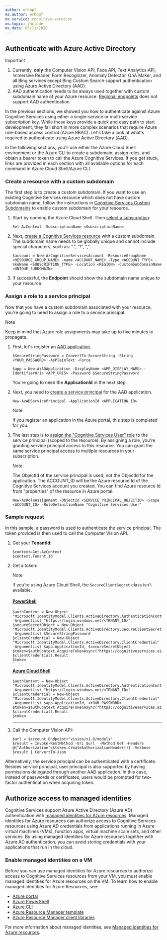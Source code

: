 ```yaml
---
author: erhopf
ms.author: erhopf
ms.service: cognitive-services
ms.topic: include
ms.date: 05/11/2020
---
```


## Authenticate with Azure Active Directory

> [!IMPORTANT]
> 1. Currently, **only** the Computer Vision API, Face API, Text Analytics API, Immersive Reader, Form Recognizer, Anomaly Detector, QnA Maker, and all Bing services except Bing Custom Search support authentication using Azure Active Directory (AAD).
> 2. AAD authentication needs to be always used together with custom subdomain name of your Azure resource. [Regional endpoints](../articles/cognitive-services/cognitive-services-custom-subdomains.md#is-there-a-list-of-regional-endpoints) does not support AAD authentication.

In the previous sections, we showed you how to authenticate against Azure Cognitive Services using either a single-service or multi-service subscription key. While these keys provide a quick and easy path to start development, they fall short in more complex scenarios that require Azure role-based access control (Azure RBAC). Let's take a look at what's required to authenticate using Azure Active Directory (AAD).

In the following sections, you'll use either the Azure Cloud Shell environment or the Azure CLI to create a subdomain, assign roles, and obtain a bearer token to call the Azure Cognitive Services. If you get stuck, links are provided in each section with all available options for each command in Azure Cloud Shell/Azure CLI.

### Create a resource with a custom subdomain

The first step is to create a custom subdomain. If you want to use an existing Cognitive Services resource which does not have custom subdomain name, follow the instructions in [Cognitive Services Custom Subdomains](../articles/cognitive-services/cognitive-services-custom-subdomains.md#how-does-this-impact-existing-resources) to enable custom subdomain for your resource.

1. Start by opening the Azure Cloud Shell. Then [select a subscription](/powershell/module/az.accounts/set-azcontext?view=azps-3.3.0):

   ```powershell-interactive
   Set-AzContext -SubscriptionName <SubscriptionName>
   ```

2. Next, [create a Cognitive Services resource](/powershell/module/az.cognitiveservices/new-azcognitiveservicesaccount?view=azps-1.8.0) with a custom subdomain. The subdomain name needs to be globally unique and cannot include special characters, such as: ".", "!", ",".

   ```powershell-interactive
   $account = New-AzCognitiveServicesAccount -ResourceGroupName <RESOURCE_GROUP_NAME> -name <ACCOUNT_NAME> -Type <ACCOUNT_TYPE> -SkuName <SUBSCRIPTION_TYPE> -Location <REGION> -CustomSubdomainName <UNIQUE_SUBDOMAIN>
   ```

3. If successful, the **Endpoint** should show the subdomain name unique to your resource.


### Assign a role to a service principal

Now that you have a custom subdomain associated with your resource, you're going to need to assign a role to a service principal.

> [!NOTE]
> Keep in mind that Azure role assignments may take up to five minutes to propagate.

1. First, let's register an [AAD application](/powershell/module/Az.Resources/New-AzADApplication?view=azps-1.8.0).

   ```powershell-interactive
   $SecureStringPassword = ConvertTo-SecureString -String <YOUR_PASSWORD> -AsPlainText -Force

   $app = New-AzADApplication -DisplayName <APP_DISPLAY_NAME> -IdentifierUris <APP_URIS> -Password $SecureStringPassword
   ```

   You're going to need the **ApplicationId** in the next step.

2. Next, you need to [create a service principal](/powershell/module/az.resources/new-azadserviceprincipal?view=azps-1.8.0) for the AAD application.

   ```powershell-interactive
   New-AzADServicePrincipal -ApplicationId <APPLICATION_ID>
   ```

   >[!NOTE]
   > If you register an application in the Azure portal, this step is completed for you.

3. The last step is to [assign the "Cognitive Services User" role](/powershell/module/az.Resources/New-azRoleAssignment?view=azps-1.8.0) to the service principal (scoped to the resource). By assigning a role, you're granting service principal access to this resource. You can grant the same service principal access to multiple resources in your subscription.
   >[!NOTE]
   > The ObjectId of the service principal is used, not the ObjectId for the application.
   > The ACCOUNT_ID will be the Azure resource Id of the Cognitive Services account you created. You can find Azure resource Id from "properties" of the resource in Azure portal.

   ```azurecli-interactive
   New-AzRoleAssignment -ObjectId <SERVICE_PRINCIPAL_OBJECTID> -Scope <ACCOUNT_ID> -RoleDefinitionName "Cognitive Services User"
   ```

### Sample request

In this sample, a password is used to authenticate the service principal. The token provided is then used to call the Computer Vision API.

1. Get your **TenantId**:
   ```powershell-interactive
   $context=Get-AzContext
   $context.Tenant.Id
   ```

2. Get a token:
   > [!NOTE]
   > If you're using Azure Cloud Shell, the `SecureClientSecret` class isn't available. 

   #### [PowerShell](#tab/powershell)
   ```powershell-interactive
   $authContext = New-Object "Microsoft.IdentityModel.Clients.ActiveDirectory.AuthenticationContext" -ArgumentList "https://login.windows.net/<TENANT_ID>"
   $secureSecretObject = New-Object "Microsoft.IdentityModel.Clients.ActiveDirectory.SecureClientSecret" -ArgumentList $SecureStringPassword   
   $clientCredential = New-Object "Microsoft.IdentityModel.Clients.ActiveDirectory.ClientCredential" -ArgumentList $app.ApplicationId, $secureSecretObject
   $token=$authContext.AcquireTokenAsync("https://cognitiveservices.azure.com/", $clientCredential).Result
   $token
   ```
   
   #### [Azure Cloud Shell](#tab/azure-cloud-shell)
   ```Azure Cloud Shell
   $authContext = New-Object "Microsoft.IdentityModel.Clients.ActiveDirectory.AuthenticationContext" -ArgumentList "https://login.windows.net/<TENANT_ID>"
   $clientCredential = New-Object "Microsoft.IdentityModel.Clients.ActiveDirectory.ClientCredential" -ArgumentList $app.ApplicationId, <YOUR_PASSWORD>
   $token=$authContext.AcquireTokenAsync("https://cognitiveservices.azure.com/", $clientCredential).Result
   $token
   ``` 

   ---

3. Call the Computer Vision API:
   ```powershell-interactive
   $url = $account.Endpoint+"vision/v1.0/models"
   $result = Invoke-RestMethod -Uri $url  -Method Get -Headers @{"Authorization"=$token.CreateAuthorizationHeader()} -Verbose
   $result | ConvertTo-Json
   ```

Alternatively, the service principal can be authenticated with a certificate. Besides service principal, user principal is also supported by having permissions delegated through another AAD application. In this case, instead of passwords or certificates, users would be prompted for two-factor authentication when acquiring token.

## Authorize access to managed identities
 
Cognitive Services support Azure Active Directory (Azure AD) authentication with [managed identities for Azure resources](../articles/active-directory/managed-identities-azure-resources/overview.md). Managed identities for Azure resources can authorize access to Cognitive Services resources using Azure AD credentials from applications running in Azure virtual machines (VMs), function apps, virtual machine scale sets, and other services. By using managed identities for Azure resources together with Azure AD authentication, you can avoid storing credentials with your applications that run in the cloud.  

### Enable managed identities on a VM

Before you can use managed identities for Azure resources to authorize access to Cognitive Services resources from your VM, you must enable managed identities for Azure resources on the VM. To learn how to enable managed identities for Azure Resources, see:

- [Azure portal](../articles/active-directory/managed-identities-azure-resources/qs-configure-portal-windows-vm.md)
- [Azure PowerShell](../articles/active-directory/managed-identities-azure-resources/qs-configure-powershell-windows-vm.md)
- [Azure CLI](../articles/active-directory/managed-identities-azure-resources/qs-configure-cli-windows-vm.md)
- [Azure Resource Manager template](../articles/active-directory/managed-identities-azure-resources/qs-configure-template-windows-vm.md)
- [Azure Resource Manager client libraries](../articles/active-directory/managed-identities-azure-resources/qs-configure-sdk-windows-vm.md)

For more information about managed identities, see [Managed identities for Azure resources](../articles/active-directory/managed-identities-azure-resources/overview.md).